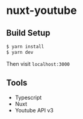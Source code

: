 # nuxt-youtube

## Build Setup

```bash
$ yarn install
$ yarn dev
```

Then visit `localhost:3000`

## Tools

- Typescript
- Nuxt
- Youtube API v3
